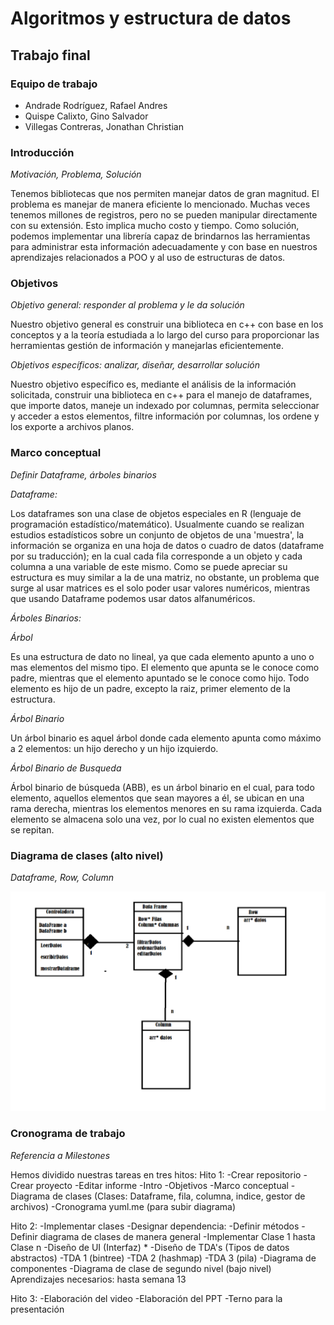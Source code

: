 Algoritmos y estructura de datos
================================

Trabajo final
-------------

### Equipo de trabajo
* Andrade Rodríguez, Rafael Andres
* Quispe Calixto, Gino Salvador 
* Villegas Contreras, Jonathan Christian

### Introducción

_Motivación, Problema, Solución_ 

Tenemos bibliotecas que nos permiten manejar datos de gran magnitud. El problema es manejar de manera eficiente lo mencionado. Muchas veces tenemos millones de registros, pero no se pueden manipular directamente con su extensión. Esto implica mucho costo y tiempo. Como solución, podemos implementar una librería capaz de brindarnos las herramientas para administrar esta información adecuadamente y con base en nuestros aprendizajes relacionados a POO y al uso de estructuras de datos.

### Objetivos

_Objetivo general: responder al problema y le da solución_ 

Nuestro objetivo general es construir una biblioteca en c++ con base en los conceptos y a la teoría estudiada a lo largo del curso para proporcionar las herramientas gestión de información y manejarlas eficientemente.

_Objetivos específicos: analizar, diseñar, desarrollar solución_

Nuestro objetivo específico es, mediante el análisis de la información solicitada, construir una biblioteca en c++ para el manejo de dataframes, que importe datos, maneje un indexado por columnas, permita seleccionar y acceder a estos elementos, filtre información por columnas, los ordene y los exporte a archivos planos.

### Marco conceptual

_Definir Dataframe, árboles binarios_

_Dataframe:_

Los dataframes son una clase de objetos especiales en R (lenguaje de programación estadístico/matemático). Usualmente cuando se realizan estudios estadísticos sobre un conjunto de objetos de una 'muestra', la información se organiza en una hoja de datos o cuadro de datos (dataframe por su traducción); en la cual cada fila corresponde a un objeto y cada columna a una variable de este mismo. 
Como se puede apreciar su estructura es muy similar a la de una matriz, no obstante, un problema que surge al usar matrices es el solo poder usar valores numéricos, mientras que usando Dataframe podemos usar datos alfanuméricos.

_Árboles Binarios:_

_Árbol_

Es una estructura de dato no lineal, ya que cada elemento apunto a uno o mas elementos del mismo tipo. El elemento que apunta se le conoce como padre, mientras que el elemento apuntado se le conoce como hijo. Todo elemento es hijo de un padre, excepto la raiz, primer elemento de la estructura.

_Árbol Binario_

Un árbol binario es aquel árbol donde cada elemento apunta como máximo a 2 elementos: un hijo derecho y un hijo izquierdo. 

_Árbol Binario de Busqueda_

Árbol binario de búsqueda (ABB), es un árbol binario en el cual, para todo elemento, aquellos elementos que sean mayores a él, se ubican en una rama derecha, mientras los elementos menores en su rama izquierda. Cada elemento se almacena solo una vez, por lo cual no existen elementos que se repitan. 

### Diagrama de clases (alto nivel)

_Dataframe, Row, Column_

![Diagrama de Clases](dclases.png)

### Cronograma de trabajo

_Referencia a Milestones_

Hemos dividido nuestras tareas en tres hitos: 
Hito 1: 
-Crear repositorio
-Crear proyecto
-Editar informe
-Intro
-Objetivos
-Marco conceptual
-Diagrama de clases
(Clases: Dataframe, fila, columna, indice, gestor de archivos)
-Cronograma
yuml.me (para subir diagrama)

Hito 2:
-Implementar clases
-Designar dependencia: 
    -Definir métodos
    -Definir diagrama de clases de manera general
-Implementar Clase 1 hasta Clase n
-Diseño de UI (Interfaz) *
-Diseño de TDA's (Tipos de datos abstractos)
    -TDA 1 (bintree)
    -TDA 2 (hashmap)
    -TDA 3 (pila)
-Diagrama de componentes
-Diagrama de clase de segundo nivel (bajo nivel)
Aprendizajes necesarios: hasta semana 13

Hito 3:
-Elaboración del video
-Elaboración del PPT
-Terno para la presentación
